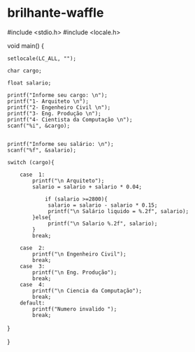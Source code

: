 # brilhante-waffle
#include <stdio.h>
#include <locale.h>

void main() {
	
	setlocale(LC_ALL, "");
	
	char cargo;
	
	float salario;
	
	printf("Informe seu cargo: \n");
	printf("1- Arquiteto \n");
	printf("2- Engenheiro Civil \n");
	printf("3- Eng. Produção \n");
	printf("4- Cientista da Computação \n");
	scanf("%i", &cargo);
	
	
	printf("Informe seu salário: \n");
	scanf("%f", &salario);
	
	switch (cargo){
		
		case  1:
			printf("\n Arquiteto");
			salario = salario + salario * 0.04;
			
				if (salario >=2800){
				 salario = salario - salario * 0.15;
				 printf("\n Salário liquido = %.2f", salario);
			}else{
				 printf("\n Salario %.2f", salario);
			}
			break;
			
		case  2:
			printf("\n Engenheiro Civil");
			break;
		case  3:
			printf("\n Eng. Produção");
			break;
		case  4:
			printf("\n Ciencia da Computação");
			break;
		default:
		    printf("Numero invalido ");	
		    break;
		    
		    
  }


}
